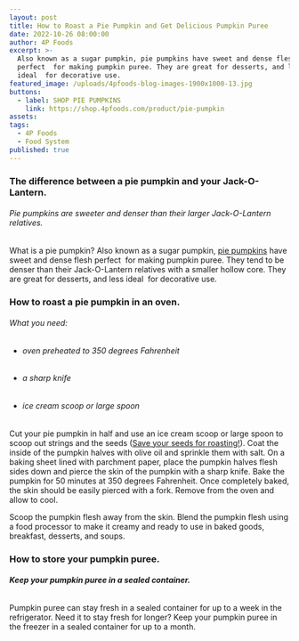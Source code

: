 ```yaml
---
layout: post
title: How to Roast a Pie Pumpkin and Get Delicious Pumpkin Puree
date: 2022-10-26 08:00:00
author: 4P Foods
excerpt: >-
  Also known as a sugar pumpkin, pie pumpkins have sweet and dense flesh
  perfect  for making pumpkin puree. They are great for desserts, and less
  ideal  for decorative use.
featured_image: /uploads/4pfoods-blog-images-1900x1000-13.jpg
buttons:
  - label: SHOP PIE PUMPKINS
    link: https://shop.4pfoods.com/product/pie-pumpkin
assets:
tags:
  - 4P Foods
  - Food System
published: true
---
```

<div class="editable"><h3><strong>The difference between a pie pumpkin and your Jack-O-Lantern.</strong></h3><h6><em>Pie pumpkins are sweeter and denser than their larger Jack-O-Lantern relatives.</em></h6><p>What is a pie pumpkin? Also known as a sugar pumpkin, <a href="https://shop.4pfoods.com/product/pie-pumpkin">pie pumpkins</a> have sweet and dense flesh perfect&nbsp; for making pumpkin puree. They tend to be denser than their Jack-O-Lantern relatives with a smaller hollow core. They are great for desserts, and less ideal&nbsp; for decorative use.</p><h3><strong>How to roast a pie pumpkin in an oven.</strong></h3><h6><em>What you need:&nbsp;</em></h6><ul><li><h6><em>oven preheated to 350 degrees Fahrenheit</em></h6></li><li><h6><em>a sharp knife</em></h6></li><li><h6><em>ice cream scoop or large spoon</em></h6></li></ul><p>Cut your pie pumpkin in half and use an ice cream scoop or large spoon to scoop out strings and the seeds (<a target="_blank" rel="noopener" href="https://4pfoods.com/recipes/simple-roasted-pumpkin-seeds-with-local-honey-snack-recipe/">Save your seeds for roasting!</a>). Coat the inside of the pumpkin halves with olive oil and sprinkle them with salt. On a baking sheet lined with parchment paper, place the pumpkin halves flesh sides down and pierce the skin of the pumpkin with a sharp knife. Bake the pumpkin for 50 minutes at 350 degrees Fahrenheit. Once completely baked, the skin should be easily pierced with a fork. Remove from the oven and allow to cool.</p><p>Scoop the pumpkin flesh away from the skin. Blend the pumpkin flesh using a food processor to make it creamy and ready to use in baked goods, breakfast, desserts, and soups.</p><h3><strong>How to store your pumpkin puree.</strong></h3><h6><strong><em>Keep your pumpkin puree in a sealed container.</em></strong></h6><p>Pumpkin puree can stay fresh in a sealed container for up to a week in the refrigerator. Need it to stay fresh for longer? Keep your pumpkin puree in the freezer in a sealed container for up to a month.</p><p>&nbsp;</p></div>